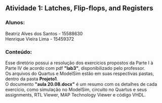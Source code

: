 ## Atividade 1: Latches, Flip-flops, and Registers
### Alunos:
  Beatriz Alves dos Santos - 15588630  
  Henrique Vieira Lima - 15459372
### Conteúdo:
Esse diretório possui a resolução dos exercícios propostos da Parte I à Parte IV de acordo com pdf **"lab3"**, disponibilizado pelo professor.  
Os arquivos do Quartus e ModelSim estão em suas respectivas pastas, dentro da pasta **Projeto1**.  
O documento **"aula 20.08.docx"** é um resumo com os detalhes de cada exercício, como simulação no ModelSim, circuito no Quartus e seus assignments, RTL Viewer, MAP Technology Viewer e código VHDL.
